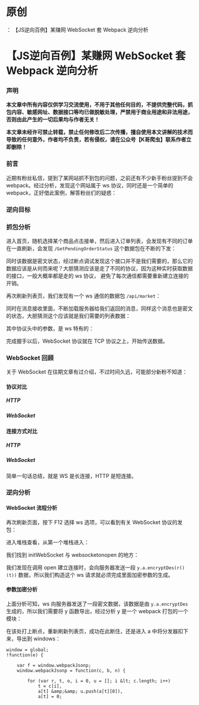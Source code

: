 # 原创
：  【JS逆向百例】某赚网 WebSocket 套 Webpack 逆向分析

# 【JS逆向百例】某赚网 WebSocket 套 Webpack 逆向分析

### 声明

**本文章中所有内容仅供学习交流使用，不用于其他任何目的，不提供完整代码，抓包内容、敏感网址、数据接口等均已做脱敏处理，严禁用于商业用途和非法用途，否则由此产生的一切后果均与作者无关！**

**本文章未经许可禁止转载，禁止任何修改后二次传播，擅自使用本文讲解的技术而导致的任何意外，作者均不负责，若有侵权，请在公众号【K哥爬虫】联系作者立即删除！**

### 前言

近期有粉丝私信，提到了某网站抓不到包的问题，之前还有不少新手粉丝提到不会 webpack。经过分析，发现这个网站属于 ws 协议，同时还是一个简单的 webpack，正好借此案例，解答粉丝们的疑惑：

### 逆向目标

### 抓包分析

进入首页，随机选择某个商品点击接单，然后进入订单列表，会发现有不同的订单在一直刷新，会发现 `/GetPendingOrderStatus` 这个数据包在不断的下发：

同时该数据是密文状态，经过断点调试发现这个接口并不是我们需要的，那么它的数据应该是从何而来呢？大胆猜测应该是走了不同的协议，因为这种实时获取数据的接口，一般大概率都是走的 ws 协议， 避免了每次通信都需要重新建立连接的开销。

再次刷新列表页，我们发现有一个 ws 通信的数据包 `/api/market`：

同时在消息接收里面，不断加载服务器给我们返回的消息，同样这个消息也是密文的状态，大胆猜测这个应该就是我们需要的列表数据：

其中协议头中的参数，是 ws 特有的：

完成握手以后，WebSocket 协议就在 TCP 协议之上，开始传送数据。

### WebSocket 回顾

关于 WebSocket 在往期文章有过介绍，不过时间久远，可能部分新粉不知道：

#### 协议对比

##### HTTP

##### WebSocket

#### 连接方式对比

##### HTTP

##### WebSocket

简单一句话总结，就是 WS 是长连接，HTTP 是短连接。

### 逆向分析

#### WebSocket 流程分析

再次刷新页面，按下 F12 选择 ws 选项，可以看到有关 WebSocket 协议的发包：

进入堆栈查看，从第一个堆栈进入：

我们找到 initWebSocket 与 websocketonopen 的地方：

我们发现在调用 open 建立连接时，会向服务器发送一段 `y.a.encryptDes(r()(t))` 数据，所以我们构造这个 ws 请求就必须完成里面加密参数的生成。

#### 参数加密分析

上面分析可知，ws 向服务器发送了一段密文数据，该数据是由 `y.a.encryptDes` 生成的，所以我们需要将 y 函数导出，经过分析 y 是一个 webpack 打包的一个模块：

在该处打上断点，重新刷新列表页，成功在此断住，还是进入 a 中将分发器扣下来，导出到 windows：

```
window = global;
!function(e) {
   
    var f = window.webpackJsonp;
    window.webpackJsonp = function(c, b, n) {
   
        for (var r, t, o, i = 0, u = []; i &lt; c.length; i++)
            t = c[i],
            a[t] &amp;&amp; u.push(a[t][0]),
            a[t] = 0;
        
```
